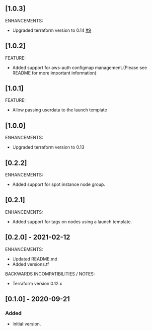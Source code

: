 ## [1.0.3]
ENHANCEMENTS:
* Upgraded terraform version to 0.14
[#9](https://generic/tf-modules/tf-mod-aws-eks/-/issues/9)

## [1.0.2]
FEATURE:
* Added support for aws-auth configmap management.(Please see README for more important information)

## [1.0.1]
FEATURE:
* Allow passing userdata to the launch template

## [1.0.0]
ENHANCEMENTS:
* Upgraded terraform version to 0.13

## [0.2.2]
ENHANCEMENTS:
* Added support for spot instance node group.

## [0.2.1]
ENHANCEMENTS:
* Added support for tags on nodes using a launch template.

## [0.2.0] - 2021-02-12

ENHANCEMENTS:
* Updated README.md
* Added versions.tf

BACKWARDS INCOMPATIBILITIES / NOTES:
* Terraform version 0.12.x

## [0.1.0] - 2020-09-21

### Added

- Initial version.
